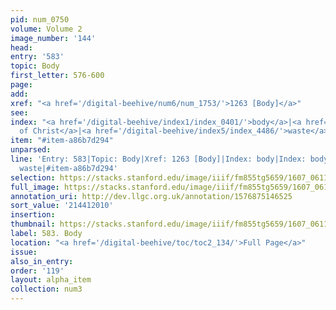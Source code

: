 ```yaml
---
pid: num_0750
volume: Volume 2
image_number: '144'
head:
entry: '583'
topic: Body
first_letter: 576-600
page:
add:
xref: "<a href='/digital-beehive/num6/num_1753/'>1263 [Body]</a>"
see:
index: "<a href='/digital-beehive/index1/index_0401/'>body</a>|<a href='/digital-beehive/index1/index_0402/'>body
  of Christ</a>|<a href='/digital-beehive/index5/index_4486/'>waste</a>"
item: "#item-a86b7d294"
unparsed:
line: 'Entry: 583|Topic: Body|Xref: 1263 [Body]|Index: body|Index: body of Christ|Index:
  waste|#item-a86b7d294'
selection: https://stacks.stanford.edu/image/iiif/fm855tg5659/1607_0611/884,2010,2787,984/full/0/default.jpg
full_image: https://stacks.stanford.edu/image/iiif/fm855tg5659/1607_0611/full/full/0/default.jpg
annotation_uri: http://dev.llgc.org.uk/annotation/1576875146525
sort_value: '214412010'
insertion:
thumbnail: https://stacks.stanford.edu/image/iiif/fm855tg5659/1607_0611/884,2010,600,180/250,/0/default.jpg
label: 583. Body
location: "<a href='/digital-beehive/toc/toc2_134/'>Full Page</a>"
issue:
also_in_entry:
order: '119'
layout: alpha_item
collection: num3
---
```

